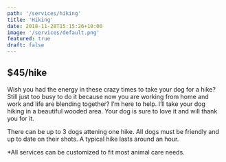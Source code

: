 ```yaml
---
path: '/services/hiking'
title: 'Hiking'
date: 2018-11-28T15:15:26+10:00
image: '/services/default.png'
featured: true
draft: false
---
```


## $45/hike

Wish you had the energy in these crazy times to take your dog for a hike? Still just too busy to do it because now you are working from home and work and life are blending together? I’m here to help. I’ll take your dog hiking in a beautiful wooded area. Your dog is sure to love it and will thank you for it.

There can be up to 3 dogs attening one hike. All dogs must be friendly and up to date on their shots. A typical hike lasts around an hour.

*All services can be customized to fit most animal care needs.
